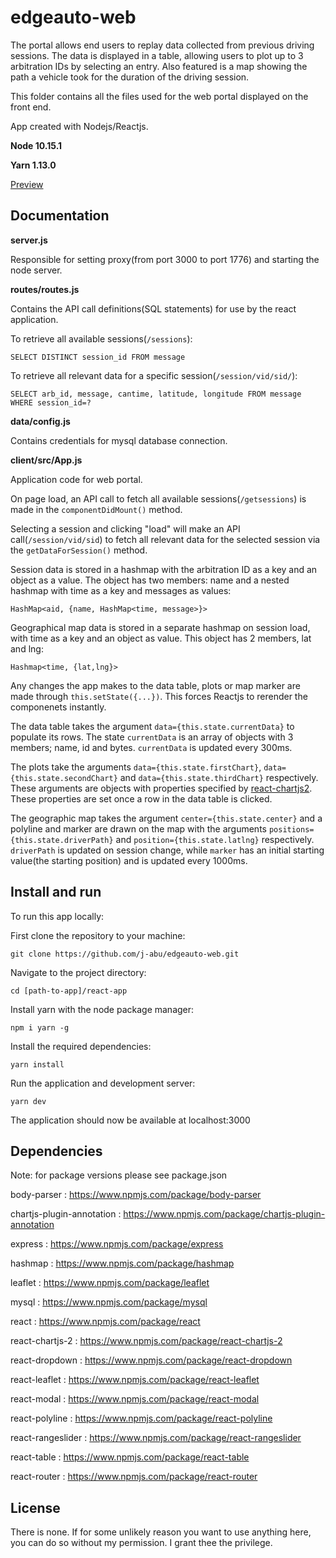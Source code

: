 # edgeauto-web



The portal allows end users to replay data collected from previous driving sessions. The data is displayed in a table, allowing users to plot up to 3 arbitration IDs by selecting an entry. Also featured is a map showing the path a vehicle took for the duration of the driving session.

This folder contains all the files used for the web portal displayed on the front end.

App created with Nodejs/Reactjs.

**Node 10.15.1**

**Yarn 1.13.0**

[Preview](https://i.imgur.com/b1yW4QN.png)

## Documentation

**server.js**

Responsible for setting proxy(from port 3000 to port 1776) and starting the node server.

**routes/routes.js**

Contains the API call definitions(SQL statements) for use by the react application.

To retrieve all available sessions(`/sessions`):

`SELECT DISTINCT session_id FROM message`

To retrieve all relevant data for a specific session(`/session/vid/sid/`):

`SELECT arb_id, message, cantime, latitude, longitude FROM message WHERE session_id=?`

**data/config.js**

Contains credentials for mysql database connection.

**client/src/App.js**

Application code for web portal.

On page load, an API call to fetch all available sessions(`/getsessions`) is made in the `componentDidMount()` method.

Selecting a session and clicking "load" will make an API call(`/session/vid/sid`) to fetch all relevant data for the selected session via the `getDataForSession()` method.

Session data is stored in a hashmap with the arbitration ID as a key and an object as a value. The object has two members: name and a nested hashmap with time as a key and messages as values:

`HashMap<aid, {name, HashMap<time, message>}>`

Geographical map data is stored in a separate hashmap on session load, with time as a key and an object as value. This object has 2 members, lat and lng:

`Hashmap<time, {lat,lng}>`

Any changes the app makes to the data table, plots or map marker are made through `this.setState({...})`. This forces Reactjs to rerender the componenets instantly.

The data table takes the argument `data={this.state.currentData}` to populate its rows. The state `currentData` is an array of objects with 3 members; name, id and bytes. `currentData` is updated every 300ms.

The plots take the arguments `data={this.state.firstChart}`, `data={this.state.secondChart}` and `data={this.state.thirdChart}` respectively. These arguments are objects with properties specified by [react-chartjs2](https://github.com/jerairrest/react-chartjs-2). These properties are set once a row in the data table is clicked.  

The geographic map takes the argument `center={this.state.center}` and a polyline and marker are drawn on the map with the arguments `positions={this.state.driverPath}` and `position={this.state.latlng}` respectively. `driverPath` is updated on session change, while `marker` has an initial starting value(the starting position) and is updated every 1000ms.

## Install and run

To run this app locally:

First clone the repository to your machine:

`git clone https://github.com/j-abu/edgeauto-web.git`

Navigate to the project directory: 

`cd [path-to-app]/react-app`

Install yarn with the node package manager: 

`npm i yarn -g`

Install the required dependencies: 

`yarn install`

Run the application and development server: 

`yarn dev`

The application should now be available at localhost:3000


## Dependencies

Note: for package versions please see package.json

body-parser : https://www.npmjs.com/package/body-parser

chartjs-plugin-annotation : https://www.npmjs.com/package/chartjs-plugin-annotation

express : https://www.npmjs.com/package/express

hashmap : https://www.npmjs.com/package/hashmap

leaflet : https://www.npmjs.com/package/leaflet

mysql : https://www.npmjs.com/package/mysql

react : https://www.npmjs.com/package/react

react-chartjs-2 : https://www.npmjs.com/package/react-chartjs-2

react-dropdown : https://www.npmjs.com/package/react-dropdown
    
react-leaflet : https://www.npmjs.com/package/react-leaflet

react-modal : https://www.npmjs.com/package/react-modal

react-polyline : https://www.npmjs.com/package/react-polyline

react-rangeslider : https://www.npmjs.com/package/react-rangeslider

react-table : https://www.npmjs.com/package/react-table

react-router : https://www.npmjs.com/package/react-router

## License

There is none. If for some unlikely reason you want to use anything here, you can do so without my permission. I grant thee the privilege.
